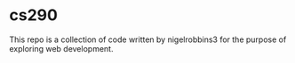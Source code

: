 # cs290

This repo is a collection of code written by nigelrobbins3 for the purpose of exploring web development.
